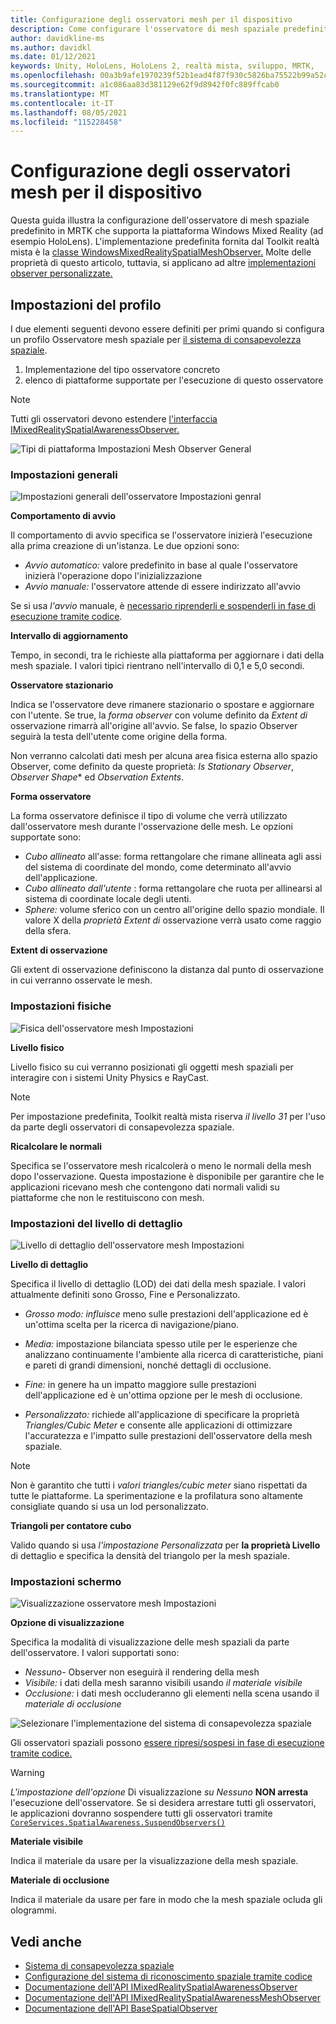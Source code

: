 ```yaml
---
title: Configurazione degli osservatori mesh per il dispositivo
description: Come configurare l'osservatore di mesh spaziale predefinito in MRTK
author: davidkline-ms
ms.author: davidkl
ms.date: 01/12/2021
keywords: Unity, HoloLens, HoloLens 2, realtà mista, sviluppo, MRTK,
ms.openlocfilehash: 00a3b9afe1970239f52b1ead4f87f930c5826ba75522b99a52cf368249c9fd83
ms.sourcegitcommit: a1c086aa83d381129e62f9d8942f0fc889ffcab0
ms.translationtype: MT
ms.contentlocale: it-IT
ms.lasthandoff: 08/05/2021
ms.locfileid: "115228458"
---
```

# <a name="configuring-mesh-observers-for-device"></a>Configurazione degli osservatori mesh per il dispositivo

Questa guida illustra la configurazione dell'osservatore di mesh spaziale predefinito in MRTK che supporta la piattaforma Windows Mixed Reality (ad esempio HoloLens). L'implementazione predefinita fornita dal Toolkit realtà mista è la [classe WindowsMixedRealitySpatialMeshObserver.](xref:Microsoft.MixedReality.Toolkit.WindowsMixedReality.SpatialAwareness.WindowsMixedRealitySpatialMeshObserver) Molte delle proprietà di questo articolo, tuttavia, si applicano ad altre [implementazioni observer personalizzate.](create-data-provider.md)

## <a name="profile-settings"></a>Impostazioni del profilo

I due elementi seguenti devono essere definiti per primi quando si configura un profilo Osservatore mesh spaziale per [il sistema di consapevolezza spaziale](spatial-awareness-getting-started.md).

1. Implementazione del tipo osservatore concreto
1. elenco di piattaforme supportate per l'esecuzione di questo osservatore

> [!NOTE]
> Tutti gli osservatori devono estendere [l'interfaccia IMixedRealitySpatialAwarenessObserver.](xref:Microsoft.MixedReality.Toolkit.SpatialAwareness.IMixedRealitySpatialAwarenessObserver)

![Tipi di piattaforma Impostazioni Mesh Observer General](../images/spatial-awareness/SpatialAwarenessMeshObserverProfile_TypesPlatforms.png)

### <a name="general-settings"></a>Impostazioni generali

![Impostazioni generali dell'osservatore Impostazioni genral](../images/spatial-awareness/MeshObserverGeneralSettings.png)

**Comportamento di avvio**

Il comportamento di avvio specifica se l'osservatore inizierà l'esecuzione alla prima creazione di un'istanza. Le due opzioni sono:

* *Avvio automatico:* valore predefinito in base al quale l'osservatore inizierà l'operazione dopo l'inizializzazione
* *Avvio manuale:* l'osservatore attende di essere indirizzato all'avvio

Se si usa *l'avvio* manuale, è [necessario riprenderli e sospenderli in fase di esecuzione tramite codice](usage-guide.md#starting-and-stopping-mesh-observation).

**Intervallo di aggiornamento**

Tempo, in secondi, tra le richieste alla piattaforma per aggiornare i dati della mesh spaziale. I valori tipici rientrano nell'intervallo di 0,1 e 5,0 secondi.

**Osservatore stazionario**

Indica se l'osservatore deve rimanere stazionario o spostare e aggiornare con l'utente. Se true, la *forma observer* con volume definito da *Extent di* osservazione rimarrà all'origine all'avvio. Se false, lo spazio Observer seguirà la testa dell'utente come origine della forma.

Non verranno calcolati dati mesh per alcuna area fisica esterna allo spazio Observer, come definito da queste proprietà: *Is Stationary Observer*, *Observer Shape** ed *Observation Extents*.

**Forma osservatore**

La forma osservatore definisce il tipo di volume che verrà utilizzato dall'osservatore mesh durante l'osservazione delle mesh. Le opzioni supportate sono:

* *Cubo allineato* all'asse: forma rettangolare che rimane allineata agli assi del sistema di coordinate del mondo, come determinato all'avvio dell'applicazione.
* *Cubo allineato dall'utente* : forma rettangolare che ruota per allinearsi al sistema di coordinate locale degli utenti.
* *Sphere:* volume sferico con un centro all'origine dello spazio mondiale. Il valore X della *proprietà Extent di* osservazione verrà usato come raggio della sfera.

**Extent di osservazione**

Gli extent di osservazione definiscono la distanza dal punto di osservazione in cui verranno osservate le mesh.

### <a name="physics-settings"></a>Impostazioni fisiche

![Fisica dell'osservatore mesh Impostazioni](../images/spatial-awareness/MeshObserverPhysicsSettings.png)

**Livello fisico**

Livello fisico su cui verranno posizionati gli oggetti mesh spaziali per interagire con i sistemi Unity Physics e RayCast.

> [!NOTE]
> Per impostazione predefinita, Toolkit realtà mista riserva *il livello 31* per l'uso da parte degli osservatori di consapevolezza spaziale.

**Ricalcolare le normali**

Specifica se l'osservatore mesh ricalcolerà o meno le normali della mesh dopo l'osservazione. Questa impostazione è disponibile per garantire che le applicazioni ricevano mesh che contengono dati normali validi su piattaforme che non le restituiscono con mesh.

### <a name="level-of-detail-settings"></a>Impostazioni del livello di dettaglio

![Livello di dettaglio dell'osservatore mesh Impostazioni](../images/spatial-awareness/MeshObserverLevelOfDetailSettings.png)

**Livello di dettaglio**

Specifica il livello di dettaglio (LOD) dei dati della mesh spaziale. I valori attualmente definiti sono Grosso, Fine e Personalizzato.

* *Grosso modo: influisce* meno sulle prestazioni dell'applicazione ed è un'ottima scelta per la ricerca di navigazione/piano.

* *Media:* impostazione bilanciata spesso utile per le esperienze che analizzano continuamente l'ambiente alla ricerca di caratteristiche, piani e pareti di grandi dimensioni, nonché dettagli di occlusione.

* *Fine:* in genere ha un impatto maggiore sulle prestazioni dell'applicazione ed è un'ottima opzione per le mesh di occlusione.

* *Personalizzato:* richiede all'applicazione di specificare la proprietà *Triangles/Cubic Meter* e consente alle applicazioni di ottimizzare l'accuratezza e l'impatto sulle prestazioni dell'osservatore della mesh spaziale.

> [!NOTE]
> Non è garantito che tutti i *valori triangles/cubic meter* siano rispettati da tutte le piattaforme. La sperimentazione e la profilatura sono altamente consigliate quando si usa un lod personalizzato.

**Triangoli per contatore cubo**

Valido quando si usa *l'impostazione Personalizzata* per **la proprietà Livello** di dettaglio e specifica la densità del triangolo per la mesh spaziale.

### <a name="display-settings"></a>Impostazioni schermo

![Visualizzazione osservatore mesh Impostazioni](../images/spatial-awareness/MeshObserverDisplaySettings.png)

**Opzione di visualizzazione**

Specifica la modalità di visualizzazione delle mesh spaziali da parte dell'osservatore. I valori supportati sono:

* *Nessuno-* Observer non eseguirà il rendering della mesh
* *Visibile:* i dati della mesh saranno visibili usando *il materiale visibile*
* *Occlusione:* i dati mesh occluderanno gli elementi nella scena usando il *materiale di occlusione*

![Selezionare l'implementazione del sistema di consapevolezza spaziale](../images/spatial-awareness/MRTK_SpatialAwareness_DisplayOptions.jpg)

Gli osservatori spaziali possono [essere ripresi/sospesi in fase di esecuzione tramite codice.](usage-guide.md#starting-and-stopping-mesh-observation)

> [!WARNING]
> *L'impostazione dell'opzione* Di visualizzazione *su Nessuno* **NON arresta** l'esecuzione dell'osservatore. Se si desidera arrestare tutti gli osservatori, le applicazioni dovranno sospendere tutti gli osservatori tramite [`CoreServices.SpatialAwareness.SuspendObservers()`](xref:Microsoft.MixedReality.Toolkit.SpatialAwareness.IMixedRealitySpatialAwarenessSystem.SuspendObservers)

**Materiale visibile**

Indica il materiale da usare per la visualizzazione della mesh spaziale.

**Materiale di occlusione**

Indica il materiale da usare per fare in modo che la mesh spaziale ocluda gli ologrammi.

## <a name="see-also"></a>Vedi anche

* [Sistema di consapevolezza spaziale](spatial-awareness-getting-started.md)
* [Configurazione del sistema di riconoscimento spaziale tramite codice](usage-guide.md)
* [Documentazione dell'API IMixedRealitySpatialAwarenessObserver](xref:Microsoft.MixedReality.Toolkit.SpatialAwareness.IMixedRealitySpatialAwarenessObserver)
* [Documentazione dell'API IMixedRealitySpatialAwarenessMeshObserver](xref:Microsoft.MixedReality.Toolkit.SpatialAwareness.IMixedRealitySpatialAwarenessMeshObserver)
* [Documentazione dell'API BaseSpatialObserver](xref:Microsoft.MixedReality.Toolkit.SpatialAwareness.BaseSpatialObserver)
